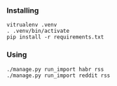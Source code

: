 ### Installing
```
vitrualenv .venv
. .venv/bin/activate
pip install -r requirements.txt

```

### Using
```
./manage.py run_import habr rss
./manage.py run_import reddit rss
```
